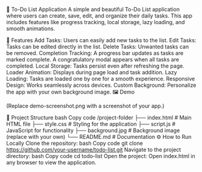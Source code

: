 📝 To-Do List Application
A simple and beautiful To-Do List application where users can create, save, edit, and organize their daily tasks. This app includes features like progress tracking, local storage, lazy loading, and smooth animations.

🚀 Features
Add Tasks: Users can easily add new tasks to the list.
Edit Tasks: Tasks can be edited directly in the list.
Delete Tasks: Unwanted tasks can be removed.
Completion Tracking:
A progress bar updates as tasks are marked complete.
A congratulatory modal appears when all tasks are completed.
Local Storage: Tasks persist even after refreshing the page.
Loader Animation:
Displays during page load and task addition.
Lazy Loading:
Tasks are loaded one by one for a smooth experience.
Responsive Design: Works seamlessly across devices.
Custom Background: Personalize the app with your own background image.
🖼️ Demo

(Replace demo-screenshot.png with a screenshot of your app.)

📁 Project Structure
bash
Copy code
/project-folder
├── index.html         # Main HTML file
├── style.css          # Styling for the application
├── script.js          # JavaScript for functionality
├── background.jpg     # Background image (replace with your own)
└── README.md          # Documentation
⚙️ How to Run Locally
Clone the repository:
bash
Copy code
git clone https://github.com/your-username/todo-list.git
Navigate to the project directory:
bash
Copy code
cd todo-list
Open the project:
Open index.html in any browser to view the application.